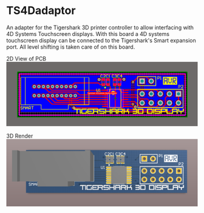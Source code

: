 TS4Dadaptor
===========

An adapter for the Tigershark 3D printer controller to allow interfacing with 4D Systems Touchscreen displays. With this board a 4D systems touchscreen display can be connected to the Tigershark's Smart expansion port. All level shifting is taken care of on this board.

2D View of PCB
![Rev 1 2D](/TS4Dadapter2D.png)

3D Render
![Rev 1 3D](/TS4Dadapter3D.png)

